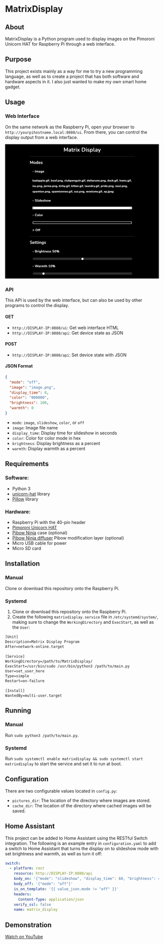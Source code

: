 # MatrixDisplay

## About
MatrixDisplay is a Python program used to display images on the Pimoroni Unicorn HAT for Raspberry Pi through a web interface.

## Purpose
This project exists mainly as a way for me to try a new programming language, as well as to create a project that has both software and hardware aspects in it. I also just wanted to make my own smart home gadget.

## Usage
### Web Interface
On the same network as the Raspberry Pi, open your browser to `http://yourpihostname.local:8080/ui`. From there, you can control the display output from a web interface.

<div align="center" ><img src="img/webinterface.png" alt="Example Web Interface" title="Example Web Interface" /></div>

### API
This API is used by the web interface, but can also be used by other programs to control the display.

#### GET
- `http://DISPLAY-IP:8080/ui`: Get web interface HTML
- `http://DISPLAY-IP:8080/api`: Get device state as JSON

#### POST
- `http://DISPLAY-IP:8080/api`: Set device state with JSON

#### JSON Format
```json
{
  "mode": "off",
  "image": "image.png",
  "display_time": 0,
  "color": "000000",
  "brightness": 100,
  "warmth": 0
}
```
- `mode`: `image`, `slideshow`, `color`, or `off`
- `image`: Image file name
- `display_time`: Display time for slideshow in seconds
- `color`: Color for color mode in hex
- `brightness`: Display brightness as a percent
- `warmth`: Display warmth as a percent

## Requirements
### Software:
- Python 3
- [unicorn-hat](https://github.com/pimoroni/unicorn-hat) library
- [Pillow](https://pypi.org/project/Pillow/) library

### Hardware:
- Raspberry Pi with the 40-pin header
- [Pimoroni Unicorn HAT](https://shop.pimoroni.com/products/unicorn-hat)
- [Pibow Ninja](https://shop.pimoroni.com/products/pibow-for-raspberry-pi-3-b-plus?variant=2601126395914) case (optional)
- [Pibow Ninja diffuser](https://shop.pimoroni.com/products/pibow-modification-layers?variant=1047619725) Pibow modification layer (optional)
- Micro USB cable for power
- Micro SD card

## Installation
### Manual
Clone or download this repository onto the Raspberry Pi.

### Systemd
1. Clone or download this repository onto the Raspberry Pi.
2. Create the following `matrixdisplay.service` file in `/etc/systemd/system/`, making sure to change the `WorkingDirectory` and `ExecStart`, as well as the `User`:
```
[Unit]
Description=Matrix Display Program
After=network-online.target

[Service]
WorkingDirectory=/path/to/MatrixDisplay/
ExecStart=/usr/bin/sudo /usr/bin/python3 /path/to/main.py
User=set_user_here
Type=simple
Restart=on-failure

[Install]
WantedBy=multi-user.target
```

## Running
### Manual
Run `sudo python3 /path/to/main.py`.

### Systemd
Run `sudo systemctl enable matrixdisplay && sudo systemctl start matrixdisplay` to start the service and set it to run at boot.

## Configuration
There are two configurable values located in `config.py`:
- `pictures_dir`: The location of the directory where images are stored.
- `cache_dir`: The location of the directory where cached images will be saved.

## Home Assistant
This project can be added to Home Assistant using the RESTful Switch integration. The following is an example entry in `configuration.yaml` to add a switch to Home Assistant that turns the display on to slideshow mode with set brightness and warmth, as well as turn it off:
```yaml
switch:
  - platform: rest
    resource: http://DISPLAY-IP:8080/api
    body_on: '{"mode": "slideshow", "display_time": 60, "brightness": 40, "warmth": 20}'
    body_off: '{"mode": "off"}'
    is_on_template: '{{ value_json.mode != "off" }}'
    headers:
      Content-Type: application/json
    verify_ssl: false
    name: matrix_display
```

## Demonstration

[Watch on YouTube](https://youtu.be/zxgAzgMzVN0)
